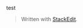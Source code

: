 test


> Written with [StackEdit](https://stackedit.io/).
<!--stackedit_data:
eyJoaXN0b3J5IjpbNzE4MjI0NjU4XX0=
-->